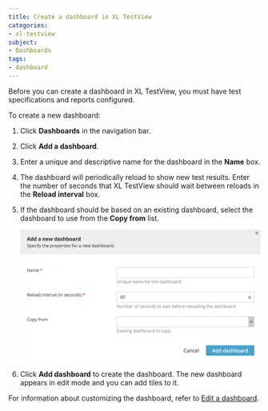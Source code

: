 ```yaml
---
title: Create a dashboard in XL TestView
categories:
- xl-testview
subject:
- Dashboards
tags:
- dashboard
---
```


Before you can create a dashboard in XL TestView, you must have test specifications and reports configured.

To create a new dashboard:

1. Click **Dashboards** in the navigation bar.
2. Click **Add a dashboard**.
2. Enter a unique and descriptive name for the dashboard in the **Name** box.
3. The dashboard will periodically reload to show new test results. Enter the number of seconds that XL TestView should wait between reloads in the **Reload interval** box.
4. If the dashboard should be based on an existing dashboard, select the dashboard to use from the **Copy from** list.

    ![Add a new dashboard](images/add-a-dashboard.png)

5. Click **Add dashboard** to create the dashboard. The new dashboard appears in edit mode and you can add tiles to it.

For information about customizing the dashboard, refer to [Edit a dashboard](/xl-testview/how-to/edit-a-dashboard.html).
